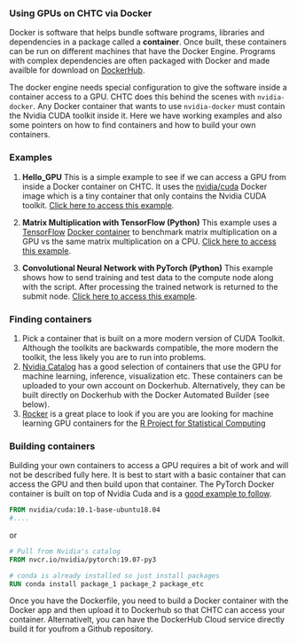### Using GPUs on CHTC via Docker

Docker is software that helps bundle software programs, libraries and
dependencies in a package called a **container**. Once built, these containers
can be run on different machines that have the Docker Engine. Programs with
complex dependencies are often packaged with Docker and made availble for
download on [DockerHub](https://hub.docker.com).

The docker engine needs special configuration to give the software inside a
container access to a GPU. CHTC does this behind the scenes with
`nvidia-docker`. Any Docker container that wants to use `nvidia-docker` must
contain the Nvidia CUDA toolkit inside it. Here we have working examples and
also some pointers on how to find containers and how to build your own
containers. 


### Examples 

1. **Hello\_GPU** This is a simple example to see if we can access a GPU from
   inside a Docker container on CHTC. It uses the
[nvidia/cuda](https://hub.docker.com/r/nvidia/cuda) Docker image which is a
tiny container that only contains the Nvidia CUDA toolkit. [Click here to
access this example](./hello_gpu/). 

2. **Matrix Multiplication with TensorFlow (Python)** This example uses a
   [TensorFlow](https://www.tensorflow.org) [Docker
container](https://hub.docker.com/r/tensorflow/tensorflow/) to benchmark matrix
multiplication on a GPU vs the same matrix multiplication on a CPU. [Click here
to access this example](./tensorflow_python/). 

3. **Convolutional Neural Network with PyTorch (Python)** This example shows how
   to send training and test data to the compute node along with the script.
After processing the trained network is returned to the submit node.  [Click
here to access this example](./pytorch_python/). 
 
### Finding containers
1. Pick a container that is built on a more modern version of CUDA Toolkit. Although the toolkits are backwards compatible, the more modern the toolkit, the less likely you are to run into problems. 
2. [Nvidia Catalog](https://ngc.nvidia.com/catalog/landing) has a good
   selection of containers that use the GPU for machine learning, inference,
visualization etc. These containers can be uploaded to your own account on
Dockerhub. Alternatively, they can be built directly on Dockerhub with the
Docker Automated Builder (see below).  
3. [Rocker](https://hub.docker.com/u/rocker) is a great place to look if you
   are  you are looking for machine learning GPU containers for the [R Project
for Statistical Computing](https://www.r-project.org)


### Building containers
Building your own containers to access a GPU requires a bit of work and will
not be described fully here. It is best to start with a basic container that
can access the GPU and then build upon that container. The PyTorch Docker
container is built on top of Nvidia Cuda and is a [good example to follow](https://github.com/pytorch/pytorch/blob/master/docker/pytorch/Dockerfile).

```Dockerfile
FROM nvidia/cuda:10.1-base-ubuntu18.04
#....
```
or
```Dockerfile
# Pull from Nvidia's catalog
FROM nvcr.io/nvidia/pytorch:19.07-py3

# conda is already installed so just install packages
RUN conda install package_1 package_2 package_etc
```

Once you have the Dockerfile, you need to build a Docker container with the Docker app and then upload it to Dockerhub so that CHTC can access your container. Alternativelt, you can have the DockerHub Cloud service directly build it for youfrom a Github repository. 
